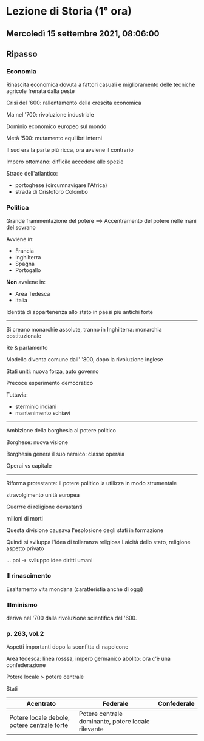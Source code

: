 # Lezione di Storia (1° ora)

## Mercoledì 15 settembre 2021, 08:06:00
## Ripasso

### Economia
Rinascita economica dovuta a fattori casuali e miglioramento delle tecniche agricole
frenata dalla peste

Crisi del '600: rallentamento della crescita economica

Ma nel '700: rivoluzione industriale

Dominio economico europeo sul mondo


Metà '500: mutamento equilibri interni

Il sud era la parte più ricca, ora avviene il contrario

Impero ottomano: difficile accedere alle spezie

Strade dell'atlantico: 
* portoghese (circumnavigare l'Africa)
* strada di Cristoforo Colombo

### Politica

Grande frammentazione del potere ==> Accentramento del potere nelle mani del sovrano

Avviene in:
* Francia
* Inghilterra
* Spagna
* Portogallo

**Non** avviene in:
* Area Tedesca
* Italia

Identità di appartenenza allo stato in paesi più antichi forte


---
Si creano monarchie assolute, tranno in Inghilterra: monarchia costituzionale

Re & parlamento

Modello diventa comune dall' '800, 
dopo la rivoluzione inglese 


Stati uniti: nuova forza, auto governo

Precoce esperimento democratico

Tuttavia:
* sterminio indiani
* mantenimento schiavi

---

Ambizione della borghesia al potere politico 

Borghese: nuova visione


Borghesia genera il suo nemico: classe operaia



Operai vs capitale

---

Riforma protestante: il potere politico la utilizza in modo strumentale

stravolgimento unità europea 


Guerrre di religione devastanti 

milioni di morti


Questa divisione causava l'esplosione degli stati in formazione

Quindi si sviluppa l'idea di tolleranza religiosa
Laicità dello stato, religione aspetto privato

... poi $\to$ sviluppo idee diritti umani


### Il rinascimento


Esaltamento vita mondana (caratteristia anche di oggi)


### Illminismo
deriva nel '700 dalla rivoluzione scientifica del '600.


### p. 263, vol.2

Aspetti importanti dopo la sconfitta di napoleone


Area tedesca: linea rosssa, impero germanico abolito: ora c'è una confederazione

Potere locale > potere centrale

Stati

|Acentrato|Federale|Confederale|
|---|---|---|
|Potere locale debole, potere centrale forte|Potere centrale dominante, potere locale rilevante|
<!--stackedit_data:
eyJoaXN0b3J5IjpbNzA4NDk2Njc3XX0=
-->